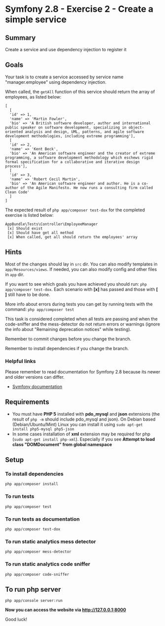 # Symfony 2.8 - Exercise 2 - Create a simple service


## Summary

Create a service and use dependency injection to register it


## Goals

Your task is to create a service accessed by service name "manager.employee" using dependency injection.

When called, the  `getAll` function of this service should return the array of employees, as listed below:
```
[
  [
  'id' => 1,
  'name' => 'Martin Fowler',
  'bio' => 'A British software developer, author and international public speaker on software development, specializing in object-oriented analysis and design, UML, patterns, and agile software development methodologies, including extreme programming'],
  [
  'id' => 2,
  'name' => 'Kent Beck',
  'bio' => 'An American software engineer and the creator of extreme programming, a software development methodology which eschews rigid formal specification for a collaborative and iterative design process'],
  [
  'id' => 3,
  'name' => 'Robert Cecil Martin',
  'bio' => 'An American software engineer and author. He is a co-author of the Agile Manifesto. He now runs a consulting firm called Clean Code'
  ]
]
```

The expected result of `php app/composer test-dox` for the completed exercise is listed below:
```
AppBundle\Tests\Controller\EmployeeManager
 [x] Should exist
 [x] Should have get all method 
 [x] When called, get all should return the employees' array
```


## Hints

Most of the changes should lay in `src` dir. You can also modify templates in `app/Resources/views`. If needed, you can also modify config and other files in `app` dir.

If you want to see which goals you have achieved you should run: `php app/composer test-dox`. Each scenario with **[x]** has passed and those with **[ ]** still have to be done.

More info about errors during tests you can get by running tests with the command: `php app/composer test`

This task is considered completed when all tests are passing and when the code-sniffer and the mess-detector do not return errors or warnings (ignore the info about "Remaining deprecation notices" while testing).

Remember to commit changes before you change the branch.

Remember to install dependencies if you change the branch.

### Helpful links

Please remember to read documentation for Symfony 2.8 because its newer and older versions can differ.

* [Symfony documentation](https://symfony.com/doc/2.8/page_creation.html)

## Requirements

 * You must have  **PHP 5** installed with **pdo_mysql** and **json** extensions (the result of `php -m` should include pdo_mysql and json). On Debian based (Debian/Ubuntu/Mint) Linux you can install it using `sudo apt-get install php5-mysql php5-json`
 * In some cases installation of **xml** extension may be required for php (`sudo apt-get install php-xml`). Especially if you see **Attempt to load class "DOMDocument" from global namespace** 
 
## Setup

### To install dependencies

    php app/composer install

### To run tests

    php app/composer test

### To run tests as documentation

    php app/composer test-dox
    
### To run static analytics mess detector

    php app/composer mess-detector
    
### To run static analytics code sniffer

    php app/composer code-sniffer


## To run php server

    php app/console server:run
    
**Now you can access the website via http://127.0.0.1:8000**

Good luck!
